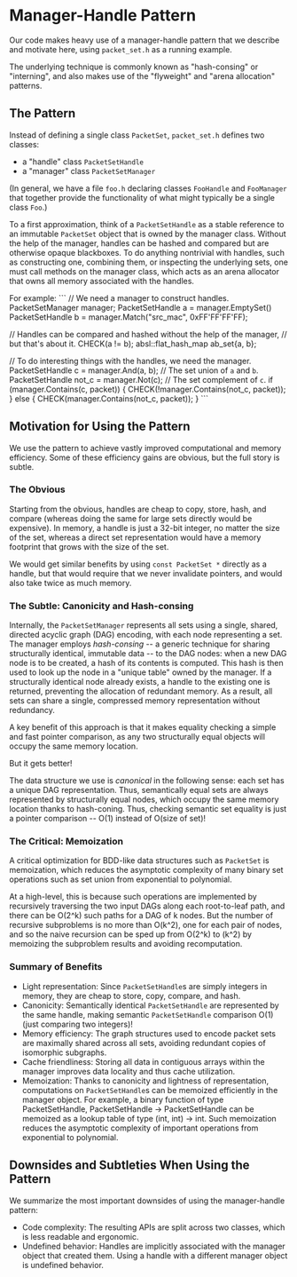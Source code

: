 # Manager-Handle Pattern

Our code makes heavy use of a manager-handle pattern that we describe and
motivate here, using `packet_set.h` as a running example.

The underlying technique is commonly known as "hash-consing" or "interning", and
also makes use of the "flyweight" and "arena allocation" patterns.

## The Pattern

Instead of defining a single class `PacketSet`, `packet_set.h` defines two
classes:

*   a "handle" class `PacketSetHandle`
*   a "manager" class `PacketSetManager`

(In general, we have a file `foo.h` declaring classes `FooHandle` and
`FooManager` that together provide the functionality of what might typically be
a single class `Foo`.)

To a first approximation, think of a `PacketSetHandle` as a stable reference to
an immutable `PacketSet` object that is owned by the manager class. Without the
help of the manager, handles can be hashed and compared but are otherwise opaque
blackboxes. To do anything nontrivial with handles, such as constructing one,
combining them, or inspecting the underlying sets, one must call methods on the
manager class, which acts as an arena allocator that owns all memory associated
with the handles.

For example: ``` // We need a manager to construct handles. PacketSetManager
manager; PacketSetHandle a = manager.EmptySet() PacketSetHandle b =
manager.Match("src_mac", 0xFF'FF'FF'FF);

// Handles can be compared and hashed without the help of the manager, // but
that's about it. CHECK(a != b); absl::flat_hash_map<PacketSetHandle> ab_set{a,
b};

// To do interesting things with the handles, we need the manager.
PacketSetHandle c = manager.And(a, b); // The set union of `a` and `b`.
PacketSetHandle not_c = manager.Not(c); // The set complement of `c`. if
(manager.Contains(c, packet)) { CHECK(!manager.Contains(not_c, packet)); } else
{ CHECK(manager.Contains(not_c, packet)); } ```

## Motivation for Using the Pattern

We use the pattern to achieve vastly improved computational and memory
efficiency. Some of these efficiency gains are obvious, but the full story is
subtle.

### The Obvious

Starting from the obvious, handles are cheap to copy, store, hash, and compare
(whereas doing the same for large sets directly would be expensive). In memory,
a handle is just a 32-bit integer, no matter the size of the set, whereas a
direct set representation would have a memory footprint that grows with the size
of the set.

We would get similar benefits by using `const PacketSet *` directly as a handle,
but that would require that we never invalidate pointers, and would also take
twice as much memory.

### The Subtle: Canonicity and Hash-consing

Internally, the `PacketSetManager` represents all sets using a single, shared,
directed acyclic graph (DAG) encoding, with each node representing a set. The
manager employs *hash-consing* -- a generic technique for sharing structurally
identical, immutable data -- to the DAG nodes: when a new DAG node is to be
created, a hash of its contents is computed. This hash is then used to look up
the node in a "unique table" owned by the manager. If a structurally identical
node already exists, a handle to the existing one is returned, preventing the
allocation of redundant memory. As a result, all sets can share a single,
compressed memory representation without redundancy.

A key benefit of this approach is that it makes equality checking a simple and
fast pointer comparison, as any two structurally equal objects will occupy the
same memory location.

But it gets better!

The data structure we use is *canonical* in the following sense: each set has a
unique DAG representation. Thus, semantically equal sets are always represented
by structurally equal nodes, which occupy the same memory location thanks to
hash-coning. Thus, checking semantic set equality is just a pointer
comparison -- O(1) instead of O(size of set)!

### The Critical: Memoization

A critical optimization for BDD-like data structures such as `PacketSet` is
memoization, which reduces the asymptotic complexity of many binary set
operations such as set union from exponential to polynomial.

At a high-level, this is because such operations are implemented by recursively
traversing the two input DAGs along each root-to-leaf path, and there can be
O(2^k) such paths for a DAG of k nodes. But the number of recursive subproblems
is no more than O(k^2), one for each pair of nodes, and so the naive recursion
can be sped up from O(2^k) to (k^2) by memoizing the subproblem results and
avoiding recomputation.

### Summary of Benefits

*   Light representation: Since `PacketSetHandle`s are simply integers in
    memory, they are cheap to store, copy, compare, and hash.
*   Canonicity: Semantically identical `PacketSetHandle` are represented by the
    same handle, making semantic `PacketSetHandle` comparison O(1) (just
    comparing two integers)!
*   Memory efficiency: The graph structures used to encode packet sets are
    maximally shared across all sets, avoiding redundant copies of isomorphic
    subgraphs.
*   Cache friendliness: Storing all data in contiguous arrays within the manager
    improves data locality and thus cache utilization.
*   Memoization: Thanks to canonicity and lightness of representation,
    computations on `PacketSetHandle`s can be memoized efficiently in the
    manager object. For example, a binary function of type PacketSetHandle,
    PacketSetHandle -> PacketSetHandle can be memoized as a lookup table of type
    (int, int) -> int. Such memoization reduces the asymptotic complexity of
    important operations from exponential to polynomial.

## Downsides and Subtleties When Using the Pattern

We summarize the most important downsides of using the manager-handle pattern:

*   Code complexity: The resulting APIs are split across two classes, which is
    less readable and ergonomic.
*   Undefined behavior: Handles are implicitly associated with the manager
    object that created them. Using a handle with a different manager object is
    undefined behavior.
